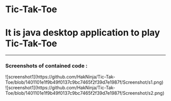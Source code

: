 # Tic-Tak-Toe
<h1>It is java desktop application to play Tic-Tak-Toe</h1>
<hr/>
<h3>Screenshots of contained code :</h3>
![screenshot1](https://github.com/HakNinja/Tic-Tak-Toe/blob/1401101e1f9b49f0137c9bc7465f2f39d7e1987f/Screenshot/s1.png)
<br />
![screenshot1](https://github.com/HakNinja/Tic-Tak-Toe/blob/1401101e1f9b49f0137c9bc7465f2f39d7e1987f/Screenshot/s2.png)
